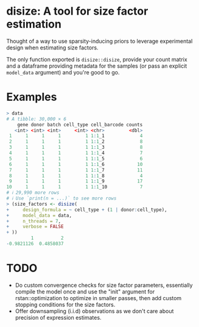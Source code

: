 # **disize**: A tool for size factor estimation

Thought of a way to use sparsity-inducing priors to leverage experimental design when estimating size factors.

The only function exported is `disize::disize`, provide your count matrix and a dataframe providing metadata for the samples (or pass an explicit `model_data` argument) and you're good to go.

# Examples
```r
> data
# A tibble: 30,000 × 6
    gene donor batch cell_type cell_barcode counts
   <int> <int> <int>     <int> <chr>         <dbl>
 1     1     1     1         1 1:1_1             4
 2     1     1     1         1 1:1_2             8
 3     1     1     1         1 1:1_3             8
 4     1     1     1         1 1:1_4             7
 5     1     1     1         1 1:1_5             6
 6     1     1     1         1 1:1_6            10
 7     1     1     1         1 1:1_7            11
 8     1     1     1         1 1:1_8             4
 9     1     1     1         1 1:1_9            17
10     1     1     1         1 1:1_10            7
# ℹ 29,990 more rows
# ℹ Use `print(n = ...)` to see more rows
> (size_factors <- disize(
+     design_formula = ~ cell_type + (1 | donor:cell_type),
+     model_data = data,
+     n_threads = 7,
+     verbose = FALSE
+ ))
         1          2
-0.9821126  0.4858037
```

# TODO
- Do custom convergence checks for size factor parameters, essentially compile the model once and use the "init" argument for rstan::optimization to optimize in smaller passes, then add custom stopping conditions for the size factors.
- Offer downsampling (i.i.d) observations as we don't care about precision of expression estimates.
